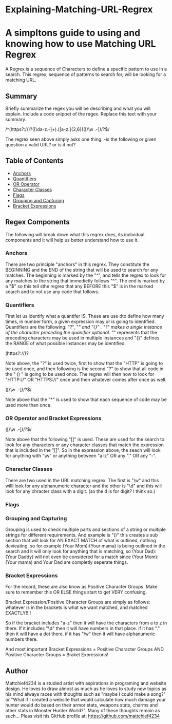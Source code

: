 # Explaining-Matching-URL-Regrex
# A simpltons guide to using and knowing how to use Matching URL Regrex

A Regrex is a sequence of Characters to define a specific pattern to use in a search. This regrex, sequence of patterns to search for, will be looking for a matching URL.

## Summary

Briefly summarize the regex you will be describing and what you will explain. Include a code snippet of the regex. Replace this text with your summary.

/^(https?:\/\/)?([\da-z\.-]+)\.([a-z\.]{2,6})([\/\w \.-]*)*\/?$/

The regrex seen above simply asks one thing:
-is the following or given question a valid URL? or is it not?

## Table of Contents

- [Anchors](#anchors)
- [Quantifiers](#quantifiers)
- [OR Operator](#or-operator)
- [Character Classes](#character-classes)
- [Flags](#flags)
- [Grouping and Capturing](#grouping-and-capturing)
- [Bracket Expressions](#bracket-expressions)

## Regex Components
The following will break down what this regrex does, its individual components and it will help us better understand how to use it.

### Anchors
There are two principle "anchors" in this regrex. They constitute the BEGINNING and the END of the string that will be used to search for any matches. The beginning is marked by the "^", and tells the regrex to look for any matches to the string that immedietly follows "^". The end is marked by a "$" so this tell sthe regrex that any BEFORE this "$" is in the marked search and to not use any code that follows.

### Quantifiers
First let us identify what a quantifer IS. These are use dto define how many times, in number form, a given expression may or is going to identified. Quantifiers are the following: "?", "*" and "{}" . "?" makes a single instance of the character preceding the quanifier optional. "*" represents that the preceding characters may be used in multiple instances and "{}" defines the RANGE of what possible instances may be identified.

(https?:\/\/)?

Note above, the "?" is used twice, first to show that the "HTTP" is going to be used once, and then following is the second "?" to show that all code in the " () " is going to be used once. The regrex will then now to look for "HTTP://" OR "HTTPS://" once and then whatever comes after once as well.

([\/\w \.-]*)*\/?$/

Note above that the "*" is used to show that each sequence of code may be used more than once.

### OR Operator and Bracket Expressions
([\/\w \.-]*)*\/?$/

Note above that the following "[]" is used. These are used for the search to look for any characters or any character classes that match the expression that is included in the "[]". So in the expression above, the seach will look for anything with "\w" or anything between "a-z" OR any "\." OR any "-".

### Character Classes
There are two used in the URL matching regrex. The first is "\w" and this willl look for any alphanumeric character and the other is "\d" and this will look for any chracter class with a digit. (so the d is for digit? I think so.)

### Flags


### Grouping and Capturing
Grouping is used to check multiple parts and sections of a string or multiple strings for different requirements. And example is "()" this creates a sub section that will look for AN EXACT MATCH of what is outlined, nothing devieating. so for example (Your Mom):(Your mama) is being outlined in the search and it will only look for anything that is matching, so (Your Dad):(Your Daddy) will not even be considered for a match since (Your Mom):(Your mama) and Your Dad are completly seperate things.

### Bracket Expressions
For the record, these are also know as Positive Character Groups. Make sure to remember this OR ELSE things start to get VERY confusing.

Bracket Expression/Positive Character Groups are simply as follows: whatever is in the brackets is what we want matched, and matched EXACTLY!!!!

So if the bracket includes "a-z" then it will have the characters from a to z in there.
If it includes "\d" then it will have numbers in that place.
if it has "\." then it will have a dot there.
if it has "\w" then it will have alphanumeric numbers there.

And most important Bracket Expressions = Positive Character Groups AND Positive Character Groups = Braket Expressions!


## Author

Mattchief4234 is a studied artist with aspirations in programing and website design. He loves to draw almost as much as he loves to study new topics as his mind always races with thoughts such as "maybe I could make a song?" or "What if I created a website that would calculate how much damage your hunter would do based on their armor stats, weapons stats, charms and other stats in Monster Hunter World?". Many of these thoughts remain as such... Pleas visit his GitHub profile at: https://github.com/mattchief4234